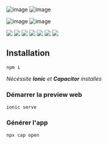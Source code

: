 ![image](https://user-images.githubusercontent.com/32978709/209976588-a460bb49-d29f-4379-b385-abf4d2957994.png#gh-light-mode-only)
![image](https://user-images.githubusercontent.com/32978709/209976602-669c225c-a3ec-406b-b7e1-e1a4b1cc8430.png#gh-dark-mode-only)

![image](https://user-images.githubusercontent.com/32978709/209976636-b4e65a27-2acd-4eef-8ed6-b7432cc865ff.png#gh-light-mode-only)
![image](https://user-images.githubusercontent.com/32978709/209976643-7eb365b1-3853-4d64-bf31-306cbd3f2267.png#gh-dark-mode-only)


![](https://img.shields.io/github/license/PapillonApp/papillon-v5)
![](https://img.shields.io/github/issues/PapillonApp/papillon-v5)
![](https://img.shields.io/github/issues-pr/PapillonApp/papillon-v5)
![](https://img.shields.io/github/languages/top/PapillonApp/papillon-v5)
![](https://img.shields.io/github/repo-size/PapillonApp/papillon-v5)
![](https://img.shields.io/github/forks/PapillonApp/papillon-v5?style=social)
![](https://img.shields.io/github/stars/PapillonApp/papillon-v5?style=social)

## Installation
```
npm i
```
*Nécéssite **Ionic** et **Capacitor** installés*

### Démarrer la preview web
```
ionic serve
```

### Générer l'app
```
npx cap open
```
